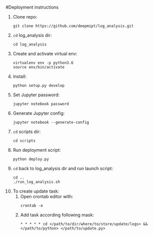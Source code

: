 #Deployment instructions

1. Clone repo:
    ```
    git clone https://github.com/deepmipt/log_analysis.git
    ```
2. `cd` log_analysis dir:
    ```
    cd log_analysis
    ```
3. Create and activate virtual env:
    ```
    virtualenv env -p python3.6
    source env/bin/activate
    ```
4. Install:
    ```
    python setup.py develop
    ```
5. Set Jupyter password:
    ```
    jupyter notebook password
    ```
6. Generate Jupyter config:
    ```
    jupyter notebook --generate-config
    ```
7. `cd` scripts dir:
    ```
    cd scripts
    ```
8. Run deployment script:
    ```
    python deploy.py 
    ```
9. `cd` back to log_analysis dir and run launch script:
    ```
    cd ..
    ./run_log_analysis.sh
    ```
10. To create update task:
    1. Open crontab editor with:
        ```
        crontab -e
        ```
    2. Add task according following mask:
        ```
        * * * * * cd </path/to/dir/where/to/store/update/logs> && </path/to/python> </path/to/update.py>
        ```